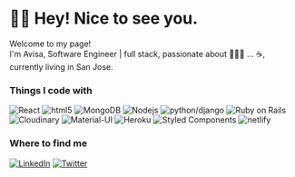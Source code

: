 
<h1>🙋‍♀ Hey! Nice to see you.</h1>
<p>Welcome to my page! </br> I'm Avisa, Software Engineer | full stack, passionate about 👩🏻‍💻 ... ☕, currently living in San Jose.</p>
<h3>Things I code with</h3>
<p>
  <img alt="React" src="https://img.shields.io/badge/-React-45b8d8?style=flat-square&logo=react&logoColor=white" />
  <img alt="html5" src="https://img.shields.io/badge/-HTML5-E34F26?style=flat-square&logo=html5&logoColor=white" />
  <img alt="MongoDB" src="https://img.shields.io/badge/-MongoDB-13aa52?style=flat-square&logo=mongodb&logoColor=white" />
  <img alt="Nodejs" src="https://img.shields.io/badge/-Nodejs-43853d?style=flat-square&logo=Node.js&logoColor=white" />
  <img alt="python/django" src="https://img.shields.io/badge/-Python%2FDjango-yellow" />
  <img alt="Ruby on Rails" src="https://img.shields.io/badge/-Ruby%20on%20Rails-critical" />
  <img alt="Cloudinary" src="https://img.shields.io/badge/-Cloudinary-blue"/>
  <img alt="Material-UI" src="https://img.shields.io/badge/-Material--UI%20%26%20Materialize-orange"/>
  <img alt="Heroku" src="https://img.shields.io/badge/-Heroku-430098?style=flat-square&logo=heroku&logoColor=white" />
  <img alt="Styled Components" src="https://img.shields.io/badge/-Styled_Components-db7092?style=flat-square&logo=styled-components&logoColor=white" />
  <img alt="netlify" src="https://img.shields.io/badge/-Netlify-success" />
</p>

<h3>Where to find me</h3>
<p><a href="https://www.linkedin.com/in/avisa-a-poshtkouhi/" target="_blank"><img alt="LinkedIn" src="https://img.shields.io/badge/linkedin-%230077B5.svg?&style=for-the-badge&logo=linkedin&logoColor=white" /></a> <a href="https://twitter.com/AvisaAp" target="_blank"><img alt="Twitter" src="https://img.shields.io/badge/twitter-%231DA1F2.svg?&style=for-the-badge&logo=twitter&logoColor=white" /></a>
</p>
